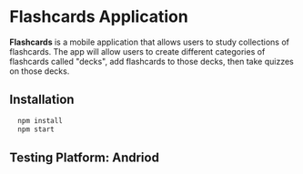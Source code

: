 # Flashcards Application
**Flashcards** is a mobile application that allows users to study collections of flashcards. 
The app will allow users to create different categories of flashcards called "decks", 
add flashcards to those decks, then take quizzes on those decks.

## Installation 
```bash
  npm install
  npm start
```

## Testing Platform: Andriod
